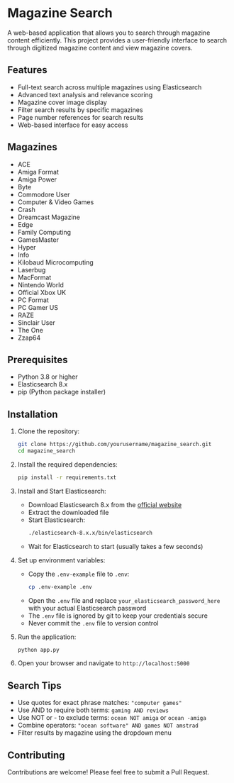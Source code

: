 # Magazine Search

A web-based application that allows you to search through magazine content efficiently. This project provides a user-friendly interface to search through digitized magazine content and view magazine covers.

## Features

- Full-text search across multiple magazines using Elasticsearch
- Advanced text analysis and relevance scoring
- Magazine cover image display
- Filter search results by specific magazines
- Page number references for search results
- Web-based interface for easy access

## Magazines

- ACE
- Amiga Format
- Amiga Power
- Byte
- Commodore User
- Computer & Video Games
- Crash
- Dreamcast Magazine
- Edge
- Family Computing
- GamesMaster
- Hyper
- Info
- Kilobaud Microcomputing
- Laserbug
- MacFormat
- Nintendo World
- Official Xbox UK
- PC Format
- PC Gamer US
- RAZE
- Sinclair User
- The One
- Zzap64

## Prerequisites

- Python 3.8 or higher
- Elasticsearch 8.x
- pip (Python package installer)

## Installation

1. Clone the repository:

   ```bash
   git clone https://github.com/yourusername/magazine_search.git
   cd magazine_search
   ```

2. Install the required dependencies:

   ```bash
   pip install -r requirements.txt
   ```

3. Install and Start Elasticsearch:

   - Download Elasticsearch 8.x from the [official website](https://www.elastic.co/downloads/elasticsearch)
   - Extract the downloaded file
   - Start Elasticsearch:
     ```bash
     ./elasticsearch-8.x.x/bin/elasticsearch
     ```
   - Wait for Elasticsearch to start (usually takes a few seconds)

4. Set up environment variables:

   - Copy the `.env-example` file to `.env`:
     ```bash
     cp .env-example .env
     ```
   - Open the `.env` file and replace `your_elasticsearch_password_here` with your actual Elasticsearch password
   - The `.env` file is ignored by git to keep your credentials secure
   - Never commit the `.env` file to version control

5. Run the application:

   ```bash
   python app.py
   ```

6. Open your browser and navigate to `http://localhost:5000`

## Search Tips

- Use quotes for exact phrase matches: `"computer games"`
- Use AND to require both terms: `gaming AND reviews`
- Use NOT or - to exclude terms: `ocean NOT amiga` or `ocean -amiga`
- Combine operators: `"ocean software" AND games NOT amstrad`
- Filter results by magazine using the dropdown menu

## Contributing

Contributions are welcome! Please feel free to submit a Pull Request.
